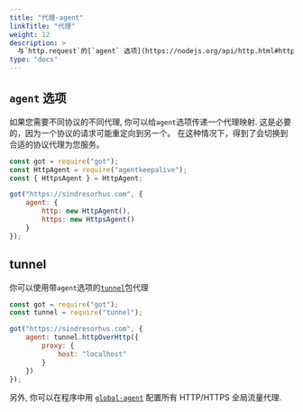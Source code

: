 ```yaml
---
title: "代理-agent"
linkTitle: "代理"
weight: 12
description: >
  与`http.request`的[`agent` 选项](https://nodejs.org/api/http.html#http_http_request_url_options_callback)相同, 但是有一个额外的功能
type: "docs"
---
```


## `agent` 选项

如果您需要不同协议的不同代理, 你可以给`agent`选项传递一个代理映射. 这是必要的，因为一个协议的请求可能重定向到另一个。 在这种情况下，得到了会切换到合适的协议代理为您服务。

```js
const got = require("got");
const HttpAgent = require("agentkeepalive");
const { HttpsAgent } = HttpAgent;

got("https://sindresorhus.com", {
	agent: {
		http: new HttpAgent(),
		https: new HttpsAgent()
	}
});
```

## tunnel

你可以使用带`agent`选项的[`tunnel`](https://github.com/koichik/node-tunnel)包代理

```js
const got = require("got");
const tunnel = require("tunnel");

got("https://sindresorhus.com", {
	agent: tunnel.httpOverHttp({
		proxy: {
			host: "localhost"
		}
	})
});
```

另外, 你可以在程序中用 [`global-agent`](https://github.com/gajus/global-agent) 配置所有 HTTP/HTTPS 全局流量代理.
